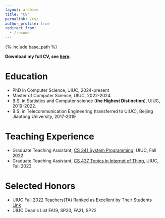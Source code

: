 ```yaml
---
layout: archive
title: "CV"
permalink: /cv/
author_profile: true
redirect_from:
  - /resume
---
```


{% include base_path %}

**Download my full CV, see [here](http://enguang2.github.io/files/phd_jan_2025_website.pdf).**

Education
======
* PhD in Computer Science, UIUC, 2024-present
* Master of Computer Science, UIUC, 2022-2024. 
* B.S. in Statistics and Computer science (**the Highest Distinction**), UIUC, 2019-2022.
* B.S. in Telecommunication Engineering (transferred to UIUC), Beijing Jiaotong University, 2017-2019

Teaching Experience
======

* Graduate Teaching Assistant, [CS 341 System Programming](https://cs341.cs.illinois.edu/), UIUC, Fall 2022
* Graduate Teaching Assistant, [CS 437 Topics in Internet of Thing](https://cs.illinois.edu/academics/courses/cs437), UIUC, Fall 2023


Selected Honors
======
* UIUC Fall 2022 Teachers(TA) Ranked as Excellent by Their Students [Link](https://citl.illinois.edu/docs/default-source/teachers-ranked-as-excellent/tre-2022-fall.pdf)
* UIUC Dean's List FA19, SP20, FA21, SP22
  <!--* First Class Academic Scholarship at Beijing Jiaotong University (Top 3% in GPA)-->
<!--* Industry sponsored Academic Scholarship at Beijing Jiaotong University-->

